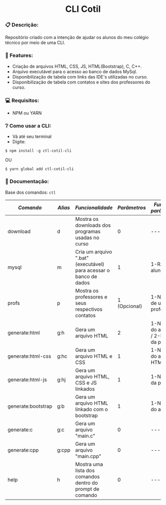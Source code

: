 <h1 align="center">CLI Cotil</h1>

### :clipboard: Descrição:

Repositório criado com a intenção de ajudar os alunos do meu colégio técnico por meio de uma CLI.

### :pencil: Features:

* Criação de arquivos HTML, CSS, JS, HTML(Bootstrap), C, C++.
* Arquivo executável para o acesso ao banco de dados MySql.
* Disponibilização de tabela com links das IDE's utilizadas no curso.
* Disponibilização de tabela com contatos e sites dos professores do curso.

### :computer: Requisitos:
* NPM ou YARN

### :grey_question: Como usar a CLI:
* Vá até seu terminal
* Digite:
```
$ npm install -g ctl-cotil-cli
```
OU
```
$ yarn global add ctl-cotil-cli
```

### :bookmark_tabs: Documentação:

  Base dos comandos: `ctl`
  
  **_Comando_**  | **_Alias_**     | **_Funcionalidade_** | **_Parâmetros_** | **_Funç do parâmetro_**
  -------------- | --------------- | -------------------- | ---------------- | ---------------------------------
  download | d | Mostra os downloads dos programas usadas no curso | 0 | ---
  mysql | m | Cria um arquivo ".bat"(executável) para acessar o banco de dados | 1 | 1-RA do aluno
  profs | p | Mostra os professores e seus respectivos contatos | 1 (Opcional) | 1-Nome de um professor
  generate:html  | g:h             | Gera um arquivo HTML | 2                | 1-Nome do arquivo / 2-Nome da pasta
  generate:html-css | g:hc | Gera um arquivo HTML e CSS | 1 | 1-Nome do arquivo HTML
  generate:html-js  | g:hj             | Gera um arquivo HTML, CSS e JS linkados | 1                | 1-Nome da pasta
  generate:bootstrap  | g:b             | Gera um arquivo HTML linkado com o bootstrap | 1                | 1-Nome do arquivo
  generate:c  | g:c             | Gera um arquivo "main.c" | 0                | ---
  generate:cpp  | g:cpp            | Gera um arquivo "main.cpp" | 0                | ---
  help | h | Mostra uma lista dos comandos dentro do prompt de comando | 0 | ---
